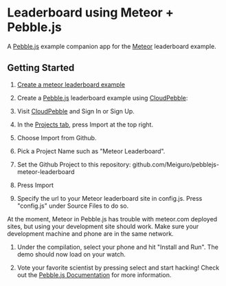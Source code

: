 # Leaderboard using Meteor + Pebble.js

A [Pebble.js] example companion app for the [Meteor] leaderboard example.

## Getting Started

1. [Create a meteor leaderboard example](https://www.meteor.com/examples/leaderboard)

1. Create a [Pebble.js] leaderboard example using [CloudPebble]:

  1. Visit [CloudPebble] and Sign In or Sign Up.
  1. In the [Projects tab](https://cloudpebble.net/ide/), press Import at the top right.
  1. Choose Import from Github.
  1. Pick a Project Name such as "Meteor Leaderboard".
  1. Set the Github Project to this repository: github.com/Meiguro/pebblejs-meteor-leaderboard
  1. Press Import

1. Specify the url to your Meteor leaderboard site in config.js. Press "config.js" under Source Files to do so.

  At the moment, Meteor in Pebble.js has trouble with meteor.com deployed sites, but using your development site should work. Make sure your development machine and phone are in the same network.

1. Under the compilation, select your phone and hit "Install and Run". The demo should now load on your watch.

1. Vote your favorite scientist by pressing select and start hacking! Check out the [Pebble.js Documentation] for more information.

[Meteor]:http://meteor.com
[CloudPebble]:https://cloudpebble.net/ide/
[Pebble.js]:http://pebble.github.io/pebblejs
[Pebble.js Documentation]:http://pebble.github.io/pebblejs
